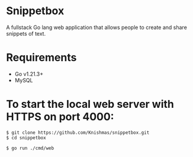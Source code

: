 # Snippetbox

A fullstack Go lang web application that allows people to create and share snippets of text.

# Requirements

- Go v1.21.3+
- MySQL

# To start the local web server with HTTPS on port 4000:

```shell
$ git clone https://github.com/Knishmas/snippetbox.git
$ cd snippetbox

$ go run ./cmd/web
```

